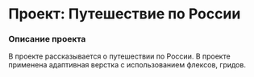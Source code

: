 # Проект: Путешествие по России

### Описание проекта
В проекте рассказывается о путешествии по России. В проекте применена адаптивная верстка с использованием флексов, гридов. 


